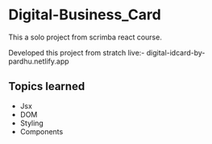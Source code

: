 # Digital-Business_Card
This a solo project from scrimba react course.  

Developed this project from stratch 
live:- digital-idcard-by-pardhu.netlify.app

## Topics learned
* Jsx
* DOM
* Styling
* Components
